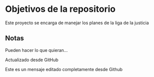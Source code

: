 # Objetivos de la repositorio

Este proyecto se encarga de manejar los planes de la liga de la justicia


## Notas
Pueden hacer lo que quieran...


Actualizado desde GitHub

Este es un mensaje editado completamente desde Github
